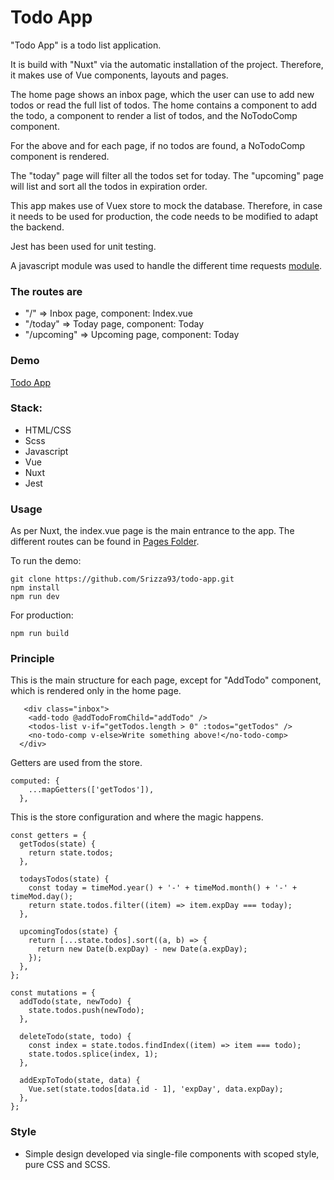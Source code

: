 # Todo App

"Todo App" is a todo list application.

It is build with "Nuxt" via the automatic installation of the project.
Therefore, it makes use of Vue components, layouts and pages.

The home page shows an inbox page, which the user can use to add new todos or read the full list of todos.
The home contains a component to add the todo, a component to render a list of todos, and the NoTodoComp component.

For the above and for each page, if no todos are found, a NoTodoComp component is rendered.

The "today" page will filter all the todos set for today.
The "upcoming" page will list and sort all the todos in expiration order.

This app makes use of Vuex store to mock the database.
Therefore, in case it needs to be used for production, the code needs to be modified to adapt the backend.

Jest has been used for unit testing.

A javascript module was used to handle the different time requests [module](https://github.com/Srizza93/todo-app/blob/master/modules/time.js).

### The routes are

- "/" => Inbox page, component: Index.vue
- "/today" => Today page, component: Today
- "/upcoming" => Upcoming page, component: Today

### Demo

[Todo App](https://srizza93.github.io/todo-app/)

### Stack:

- HTML/CSS
- Scss
- Javascript
- Vue
- Nuxt
- Jest

### Usage

As per Nuxt, the index.vue page is the main entrance to the app.
The different routes can be found in [Pages Folder](https://github.com/Srizza93/todo-app/tree/master/pages).

To run the demo:

```
git clone https://github.com/Srizza93/todo-app.git
npm install
npm run dev
```

For production:

```
npm run build
```

### Principle

This is the main structure for each page, except for "AddTodo" component, which is rendered only in the home page.

```
   <div class="inbox">
    <add-todo @addTodoFromChild="addTodo" />
    <todos-list v-if="getTodos.length > 0" :todos="getTodos" />
    <no-todo-comp v-else>Write something above!</no-todo-comp>
  </div>
```

Getters are used from the store.
```
computed: {
    ...mapGetters(['getTodos']),
  },
```

This is the store configuration and where the magic happens.
```
const getters = {
  getTodos(state) {
    return state.todos;
  },

  todaysTodos(state) {
    const today = timeMod.year() + '-' + timeMod.month() + '-' + timeMod.day();
    return state.todos.filter((item) => item.expDay === today);
  },

  upcomingTodos(state) {
    return [...state.todos].sort((a, b) => {
      return new Date(b.expDay) - new Date(a.expDay);
    });
  },
};

const mutations = {
  addTodo(state, newTodo) {
    state.todos.push(newTodo);
  },

  deleteTodo(state, todo) {
    const index = state.todos.findIndex((item) => item === todo);
    state.todos.splice(index, 1);
  },

  addExpToTodo(state, data) {
    Vue.set(state.todos[data.id - 1], 'expDay', data.expDay);
  },
};
```

### Style

- Simple design developed via single-file components with scoped style, pure CSS and SCSS.
